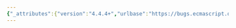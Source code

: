 ```yaml
---
{"_attributes":{"version":"4.4.4+","urlbase":"https://bugs.ecmascript.org/","maintainer":"dherman@mozilla.com"},"bug":{"bug_id":278,"creation_ts":"2012-02-24 05:06:00 -0800","short_desc":"Coverage: Test for 7.6, keywords with unicode escapes.","delta_ts":"2013-07-27 01:10:56 -0700","product":"Test262","component":"ECMA-262 Tests","version":"unspecified","rep_platform":"All","op_sys":"All","bug_status":"CONFIRMED","priority":"Normal","bug_severity":"normal","everconfirmed":true,"reporter":{"uid":"rossberg","name":"Andreas Rossberg"},"assigned_to":{"uid":"dfugate","name":"Dave Fugate"},"cc":["mathias","muratsu"],"long_desc":[{"commentid":661,"comment_count":0,"who":{"uid":"rossberg","name":"Andreas Rossberg"},"bug_when":"2012-02-24 05:06:08 -0800","thetext":"There is no test checking the correct treatment of keywords with identifier names, and Section 7.6 of the spec isn't particularly clear on the subject either (see bug 277).\n\nImplementations differ. For example,\n\nv\\u0061r x = 0\neval(\"v\\\\u0061r y = 1\")\n\nIs accepted by FF 10, rejected by V8 3.8, and JSC seems to reject the former\nbut accepts the latter. Conversely,\n\nvar v\\u0061r = 1\neval(\"var v\\\\u0061r = 2\")\n\nis rejected by FF but accepted by V8 (actually introducing a variable named\n\"var\").\n\nNote that test262 contains several tests of the form\n\neval(\"var v\\u0061r = 2\")\n\nwhich is rejected by all implementations. However, here the escape sequence is decoded as part of string parsing in the meta program, not as part of identifier parsing in the object program."},{"commentid":664,"comment_count":1,"who":{"uid":"dfugate","name":"Dave Fugate"},"bug_when":"2012-02-24 08:37:48 -0800","thetext":"Related from Mathias Byens:\nI recently did some research on valid JavaScript identifiers (http://mathiasbynens.be/notes/javascript-identifiers) and found some interesting implementation bugs.\n\nE.g. `a\\u200c\\u200d` is a valid identifier as per ES5.1 (http://mothereff.in/js-variables#a%5Cu200c%5Cu200d), yet a lot of JavaScript engines claiming full ES5 support fail to support it. Out of all stable browser versions, Firefox 10 and IE9 are the only two that handle it correctly.\n\nFor this reason, I propose a new test is added to the suite. Something like:\n\n    var supportsZeroWidthInIdentifierPart = (function() {\n      try {\n        return eval('var a\\u200c\\u200d = true');\n      } catch(e) { }\n    }());\n```\n\n`supportsZeroWidthInIdentifierPart` will be `true` if ZWJ and ZWNJ characters are supported in `IdentifierPart`, else `undefined` (which is falsy)."},{"commentid":4547,"comment_count":2,"who":{"uid":"muratsu","name":"Murat Sutunc"},"bug_when":"2013-07-17 13:48:03 -0700","thetext":"Along with 7.6, there are other places that need unicode escape tests. ES5 spec section 11.1.2 explains that identifiers can be used as expressions. Test cases targeting expressions should also be included.\n\n// Invalid use of a reserved keyword in an expression. Should throw a syntax error\nvar c = var;\nvar c = v\\\\u0061r;\nvar c = else;\nvar c = els\\\\u0065;\n\n// valid uses\nvar a = fals\\\\u0065;\nvar b = tru\\\\u0065;\n\n// Also unicode escape tests should include properties and function names\nvar x2={};\nx2.els\\\\u0065 = 10\n\nvar x2={};\nx2.doubl\\\\u0065 = 10;\n\nfunction else\\\\u0065() {};\n\nfunction doubl\\\\u0065() {};"},{"commentid":4571,"comment_count":3,"who":{"uid":"mathias","name":"Mathias Bynens"},"bug_when":"2013-07-27 01:10:56 -0700","thetext":"I’ll just link to my old (but still relevant) tests on the subject: http://mathias.html5.org/tests/javascript/identifiers/\n\nThe tests expect the non-standard `var v\\u0061r;` behavior (where keywords are allowed as identifiers as long as at least one character is escaped) to throw an error, as browser vendors seemed to agree that this behavior isn’t required for Web compatibility. (For this reason, it has been removed from http://javascript.spec.whatwg.org/ as well.)"}]}}
---
```

